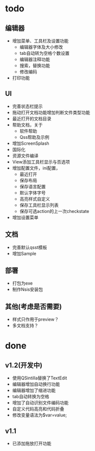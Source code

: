 
# todo
## 编辑器
+ 增加菜单、工具栏及设置功能
    + 编辑器字体及大小修改
    + tab自动转为空格个数设置
    + 编辑器注释功能
    + 搜索，替换功能
    + 修改编码
+ 打印功能

## UI
+ 完善状态栏提示
+ 拖动打开文档功能增加判断文件类型功能
+ 最近打开的文档目录
+ 帮助文档，关于
    - 软件帮助
    - Qss帮助及示例
+ 增加ScreenSplash
+ 国际化
+ 资源文件编译
+ View添加工具栏显示与否选项
+ 增加配置文件，ini配置，
    - 最近打开
    - 保存布局
    - 保存语言配置
    - 默认字体字号
    - 高亮样式自定义
    - 保存工具栏显示列表
    - 保存可选action的上一次checkstate
+ 增加设置菜单

## 文档
+ 完善默认qsst模板
+ 增加Sample

## 部署
+ 打包为exe
+ 制作Nsis安装包

## 其他(考虑是否需要)
+ 样式只作用于preview？
+ 多文档支持？

# done

## v1.2(开发中)
+ 使用QSintilla替换了TextEdit
+ 编辑器增加自动换行功能
+ 编辑器增加了缩进功能
+ tab自动转换为空格
+ 增加了自动识别文件编码功能
+ 自定义代码高亮和代码折叠
+ 修改变量语法为$var=value;


## v1.1

+ 已添加拖放打开功能